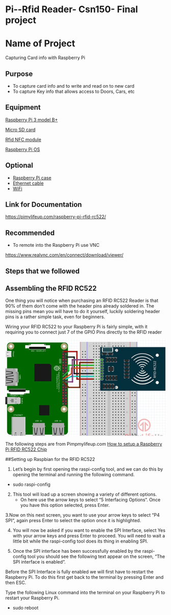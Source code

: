# Pi--Rfid Reader- Csn150- Final project

# Name of Project

Capturing Card info with Raspberry Pi

## Purpose 

+ To capture card info and to write and read on to new card
+ To capture Key info that allows access to Doors, Cars, etc


## Equipment 
[Raspberry Pi 3 model B+](https://www.amazon.com/ELEMENT-Element14-Raspberry-Pi-Motherboard/dp/B07P4LSDYV/ref=sr_1_3?crid=2A2LYXLB9ADCK&keywords=raspberry+pi+3b&qid=1683315210&sprefix=Raspberry+pi%2Caps%2C98&sr=8-3&ufe=app_do%3Aamzn1.fos.006c50ae-5d4c-4777-9bc0-4513d670b6bc)

[Micro SD card](https://www.amazon.com/Amazon-Basics-microSDXC-Memory-Adapter/dp/B08TJRVWV1/ref=sr_1_1_ffob_sspa?crid=YGEUUGT5R37B&keywords=micro+sd+card&qid=1683315379&sprefix=micro+sd+card+%2Caps%2C102&sr=8-1-spons&psc=1&spLa=ZW5jcnlwdGVkUXVhbGlmaWVyPUEzUTlYVFMzQTFLR0YmZW5jcnlwdGVkSWQ9QTA5NzA0NzUxUURHVE9OMjdWQ0Q5JmVuY3J5cHRlZEFkSWQ9QTA2Njg3NDYzM1dDMk5KQ0QyMEJZJndpZGdldE5hbWU9c3BfYXRmJmFjdGlvbj1jbGlja1JlZGlyZWN0JmRvTm90TG9nQ2xpY2s9dHJ1ZQ==)

[Rfid NFC module](https://www.amazon.com/SunFounder-Mifare-Reader-Arduino-Raspberry/dp/B07KGBJ9VG/ref=sr_1_9?crid=3EEXYCDBQY0H2&keywords=raspberry+pi+rfid&qid=1683315512&sprefix=raspberry+pi+rfi%2Caps%2C87&sr=8-9)

[Raspberry Pi OS](https://www.raspberrypi.com/software/)



## Optional 
+ [Raspberry Pi case](https://pimylifeup.com/raspberry-pi-cases/)
+ [Ethernet cable](https://www.amazon.com/s?k=ethernet+cable&i=electronics&linkCode=ll2&linkId=02e41d9fa01024a7d309428447c04a05&tag=pimylifeup-20&ref=as_li_ss_tl)
+ [WiFi](https://www.amazon.com/gp/product/B003MTTJOY/ref=as_li_ss_tl?ie=UTF8&linkCode=ll1&tag=pimylifeup-20&linkId=9328ab6b928f18dc755fc5c52212800b)

## Link for Documentation

https://pimylifeup.com/raspberry-pi-rfid-rc522/



## Recommended 

+ To remote into the Raspberry Pi use VNC 

https://www.realvnc.com/en/connect/download/viewer/


## Steps that we followed 

## Assembling the RFID RC522

One thing you will notice when purchasing an RFID RC522 Reader is that 90% of them don’t come with the header pins already soldered in. The missing pins mean you will have to do it yourself, luckily soldering header pins is a rather simple task, even for beginners.

Wiring your RFID RC522 to your Raspberry Pi is fairly simple, with it requiring you to connect just 7 of the GPIO Pins directly to the RFID reader

![Connectin pi to rfid](https://github.com/NayD101/Pi--Rfid-/blob/main/pi%20rfid%20connect.jpg)


The following steps are from Pimpmylifeup.com 
[How to setup a Raspberry Pi RFID RC522 Chip](https://pimylifeup.com/raspberry-pi-rfid-rc522/)

##Setting up Raspbian for the RFID RC522

 1. Let’s begin by first opening the raspi-config tool, and we can do this by opening the terminal and running the following command.
 + sudo raspi-config

2. This tool will load up a screen showing a variety of different options.
   + On here use the arrow keys to select “5 Interfacing Options“. Once you have this option selected, press Enter.

3.Now on this next screen, you want to use your arrow keys to select “P4 SPI“, again press Enter to select the option once it is highlighted.

4. You will now be asked if you want to enable the SPI Interface, select Yes with your arrow keys and press Enter to proceed. You will need to wait a little bit while the raspi-config tool does its thing in enabling SPI.

5. Once the SPI interface has been successfully enabled by the raspi-config tool you should see the following text appear on the screen, “The SPI interface is enabled“.

Before the SPI Interface is fully enabled we will first have to restart the Raspberry Pi. To do this first get back to the terminal by pressing Enter and then ESC.

Type the following Linux command into the terminal on your Raspberry Pi to restart your Raspberry Pi.
 + sudo reboot

